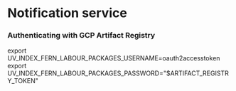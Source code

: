 # Notification service

### Authenticating with GCP Artifact Registry

export UV_INDEX_FERN_LABOUR_PACKAGES_USERNAME=oauth2accesstoken
export UV_INDEX_FERN_LABOUR_PACKAGES_PASSWORD="$ARTIFACT_REGISTRY_TOKEN"

